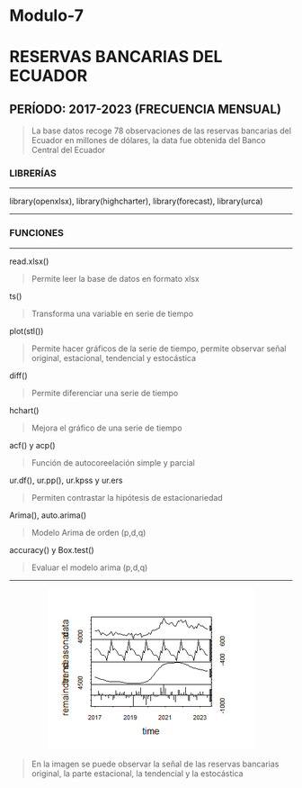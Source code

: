 # Modulo-7
# RESERVAS BANCARIAS DEL ECUADOR
## PERÍODO: 2017-2023 (FRECUENCIA MENSUAL)
> La base datos recoge 78 observaciones de las reservas bancarias del Ecuador en millones de dólares, la data fue obtenida del Banco Central del Ecuador

### LIBRERÍAS
------------
library(openxlsx), library(highcharter), library(forecast), library(urca)

------------

### FUNCIONES
------------
read.xlsx()
> Permite leer la base de datos en formato xlsx

ts()
> Transforma una variable en serie de tiempo

plot(stl())
> Permite hacer gráficos de la serie de tiempo, permite observar señal original, estacional, tendencial y estocástica

diff()
> Permite diferenciar una serie de tiempo

hchart()
> Mejora el gráfico de una serie de tiempo

acf() y acp()
> Función de autocoreelación simple y parcial

ur.df(), ur.pp(), ur.kpss y ur.ers
> Permiten contrastar la hipótesis de estacionariedad

Arima(), auto.arima()
> Modelo Arima de orden (p,d,q)

accuracy() y Box.test()
> Evaluar el modelo arima (p,d,q)


------------



<p align="center">
  <img src="https://github.com/daperalt8/Modulo-7/blob/main/Reservas.png" alt="RESERVAS BANCARIAS DEL ECUADOR">
</p>

> En la imagen se puede observar la señal de las reservas bancarias original, la parte estacional, la tendencial y la estocástica
